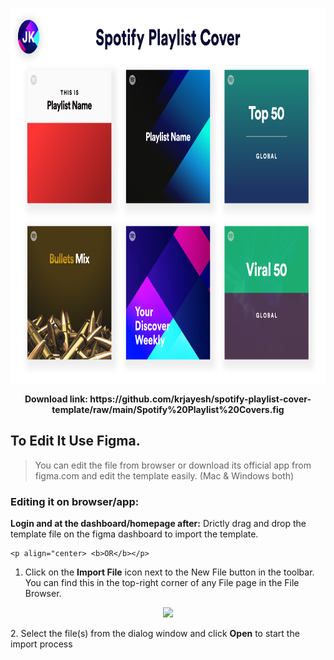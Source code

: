 <p align="center">
    <img height="600" src="https://raw.githubusercontent.com/krjayesh/spotify-playlist-cover-template/main/Sotify%20Playlist%20Cover.png">
    <br>
</p>

<p align="center">
    <b>Download link: https://github.com/krjayesh/spotify-playlist-cover-template/raw/main/Spotify%20Playlist%20Covers.fig</b>
</p>
    
## To Edit It Use Figma.
> You can edit the file from browser or download its official app from figma.com and edit the
template easily. (Mac & Windows both)

### Editing it on browser/app:
<b> Login and at the dashboard/homepage after:</b>
    Drictly drag and drop the template file on the figma dashboard to import the template.
    
    <p align="center> <b>OR</b></p>
    
1. Click on the <b>Import File</b> icon next to the New File button in the toolbar. You can find this
in the top-right corner of any File page in the File Browser.
  <p align="center"><img src="https://s3.amazonaws.com/helpscout.net/docs/assets/5aa962fe2c7d3a2c4983093d/images/5daf671604286364bc90bf0d/file-VdqebovbA5.png"></p>
2. Select the file(s) from the dialog window and click <b>Open</b> to start the import process
